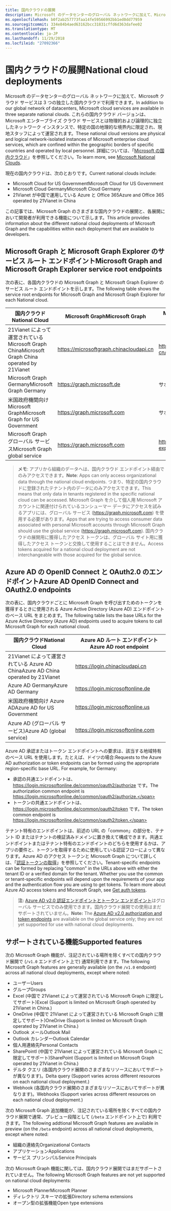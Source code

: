 ```yaml
---
title: 国内クラウドの展開
description: Microsoft のデータセンターのグローバル ネットワークに加えて、Microsoft クラウド サービスは 3 つの独立した国内クラウドで利用できます。 これらの国内クラウド バージョンは、Microsoft エンタープライズ クラウド サービスとは物理的および論理的に独立したネットワーク インスタンスで、特定の国の地理的な境界内に限定され、現地スタッフによって運営されます。 詳細については、「Microsoft の国内クラウド」を参照してください。
ms.openlocfilehash: b0f2ab257773faa14fe59566992bb1ed0dd77959
ms.sourcegitcommit: 334e84b4aed63162bcc31831cffd6d363dafee02
ms.translationtype: MT
ms.contentlocale: ja-JP
ms.lasthandoff: 11/29/2018
ms.locfileid: "27092366"
---
```

# <a name="national-cloud-deployments"></a><span data-ttu-id="29b36-105">国内クラウドの展開</span><span class="sxs-lookup"><span data-stu-id="29b36-105">National cloud deployments</span></span>


<span data-ttu-id="29b36-106">Microsoft のデータセンターのグローバル ネットワークに加えて、Microsoft クラウド サービスは 3 つの独立した国内クラウドで利用できます。</span><span class="sxs-lookup"><span data-stu-id="29b36-106">In addition to our global network of datacenters, Microsoft cloud services are available in three separate national clouds.</span></span> <span data-ttu-id="29b36-107">これらの国内クラウド バージョンは、Microsoft エンタープライズ クラウド サービスとは物理的および論理的に独立したネットワーク インスタンスで、特定の国の地理的な境界内に限定され、現地スタッフによって運営されます。</span><span class="sxs-lookup"><span data-stu-id="29b36-107">These national cloud versions are physical and logical network-isolated instances of Microsoft enterprise cloud services, which are confined within the geographic borders of specific countries and operated by local personnel.</span></span> <span data-ttu-id="29b36-108">詳細については、「[Microsoft の国内クラウド](https://www.microsoft.com/en-us/TrustCenter/CloudServices/NationalCloud)」を参照してください。</span><span class="sxs-lookup"><span data-stu-id="29b36-108">To learn more, see [Microsoft National Clouds](https://www.microsoft.com/en-us/TrustCenter/CloudServices/NationalCloud).</span></span>

<span data-ttu-id="29b36-109">現在の国内クラウドは、次のとおりです。</span><span class="sxs-lookup"><span data-stu-id="29b36-109">Current national clouds include:</span></span>

- <span data-ttu-id="29b36-110">Microsoft Cloud for US Government</span><span class="sxs-lookup"><span data-stu-id="29b36-110">Microsoft Cloud for US Government</span></span>
- <span data-ttu-id="29b36-111">Microsoft Cloud Germany</span><span class="sxs-lookup"><span data-stu-id="29b36-111">Microsoft Cloud Germany</span></span>
- <span data-ttu-id="29b36-112">21Vianet が中国で運用している Azure と Office 365</span><span class="sxs-lookup"><span data-stu-id="29b36-112">Azure and Office 365 operated by 21Vianet in China</span></span>

<span data-ttu-id="29b36-113">この記事では、Microsoft Graph のさまざまな国内クラウドの展開と、各展開において開発者が利用できる機能について示します。</span><span class="sxs-lookup"><span data-stu-id="29b36-113">This article provides information about the different national cloud deployments of Microsoft Graph and the capabilities within each deployment that are available to developers.</span></span>

## <a name="microsoft-graph-and-microsoft-graph-explorer-service-root-endpoints"></a><span data-ttu-id="29b36-114">Microsoft Graph と Microsoft Graph Explorer のサービス ルート エンドポイント</span><span class="sxs-lookup"><span data-stu-id="29b36-114">Microsoft Graph and Microsoft Graph Explorer service root endpoints</span></span>

<span data-ttu-id="29b36-115">次の表に、各国内クラウドの Microsoft Graph と Microsoft Graph Explorer のサービス ルート エンドポイントを示します。</span><span class="sxs-lookup"><span data-stu-id="29b36-115">The following table shows the service root endpoints for Microsoft Graph and Microsoft Graph Explorer for each National cloud.</span></span>

| <span data-ttu-id="29b36-116">国内クラウド</span><span class="sxs-lookup"><span data-stu-id="29b36-116">National Cloud</span></span> | <span data-ttu-id="29b36-117">Microsoft Graph</span><span class="sxs-lookup"><span data-stu-id="29b36-117">Microsoft Graph</span></span> | <span data-ttu-id="29b36-118">Microsoft Graph Explorer</span><span class="sxs-lookup"><span data-stu-id="29b36-118">Microsoft Graph Explorer</span></span>
|---------------------------|----------------|----------------|
| <span data-ttu-id="29b36-119">21Vianet によって運営されている Microsoft Graph China</span><span class="sxs-lookup"><span data-stu-id="29b36-119">Microsoft Graph China operated by 21Vianet</span></span> | https://microsoftgraph.chinacloudapi.cn | https://developer.microsoft.com/zh-cn/graph/graph-explorer-china |
| <span data-ttu-id="29b36-120">Microsoft Graph Germany</span><span class="sxs-lookup"><span data-stu-id="29b36-120">Microsoft Graph Germany</span></span> | https://graph.microsoft.de | <span data-ttu-id="29b36-121">サポートされていません。</span><span class="sxs-lookup"><span data-stu-id="29b36-121">Not supported.</span></span> |
| <span data-ttu-id="29b36-122">米国政府機関向け Microsoft Graph</span><span class="sxs-lookup"><span data-stu-id="29b36-122">Microsoft Graph for US Government</span></span> | https://graph.microsoft.com | <span data-ttu-id="29b36-123">サポートされていません。</span><span class="sxs-lookup"><span data-stu-id="29b36-123">Not supported.</span></span> |
| <span data-ttu-id="29b36-124">Microsoft Graph グローバル サービス</span><span class="sxs-lookup"><span data-stu-id="29b36-124">Microsoft Graph global service</span></span> | https://graph.microsoft.com | https://developer.microsoft.com/graph/graph-explorer |

> <span data-ttu-id="29b36-125">**メモ**: アプリから組織のデータへは、国内クラウド エンドポイント経由でのみアクセスできます。</span><span class="sxs-lookup"><span data-stu-id="29b36-125">**Note**: Apps can only access organizational data through the national cloud endpoints.</span></span> <span data-ttu-id="29b36-126">つまり、特定の国内クラウドに登録されたテナント内のデータにのみアクセスできます。</span><span class="sxs-lookup"><span data-stu-id="29b36-126">This means that only data in tenants registered in the specific national cloud can be accessed.</span></span> <span data-ttu-id="29b36-127">Microsoft Graph を介して個人用 Microsoft アカウントに関連付けられているコンシューマー データにアクセスを試みるアプリには、グローバル サービス (https://graph.microsoft.com) を使用する必要があります。</span><span class="sxs-lookup"><span data-stu-id="29b36-127">Apps that are trying to access consumer data associated with personal Microsoft accounts through Microsoft Graph should use the global service (https://graph.microsoft.com).</span></span> <span data-ttu-id="29b36-128">国内クラウドの展開用に獲得したアクセス トークンは、グローバル サイト用に獲得したアクセス トークンと交換して使用することはできません。</span><span class="sxs-lookup"><span data-stu-id="29b36-128">Access tokens acquired for a national cloud deployment are not interchangeable with those acquired for the global service.</span></span>

## <a name="azure-ad-openid-connect-and-oauth20-endpoints"></a><span data-ttu-id="29b36-129">Azure AD の OpenID Connect と OAuth2.0 のエンドポイント</span><span class="sxs-lookup"><span data-stu-id="29b36-129">Azure AD OpenID Connect and OAuth2.0 endpoints</span></span>

<span data-ttu-id="29b36-130">次の表に、国内クラウドごとに Microsoft Graph を呼び出すためのトークンを獲得するときに使用される Azure Active Directory (Azure AD) エンドポイントのベース URL をまとめます。</span><span class="sxs-lookup"><span data-stu-id="29b36-130">The following table lists the base URLs for the Azure Active Directory (Azure AD) endpoints used to acquire tokens to call Microsoft Graph for each national cloud.</span></span>

| <span data-ttu-id="29b36-131">国内クラウド</span><span class="sxs-lookup"><span data-stu-id="29b36-131">National Cloud</span></span> | <span data-ttu-id="29b36-132">Azure AD ルート エンドポイント</span><span class="sxs-lookup"><span data-stu-id="29b36-132">Azure AD root endpoint</span></span> |
|---------------------------|----------------|
| <span data-ttu-id="29b36-133">21Vianet によって運営されている Azure AD China</span><span class="sxs-lookup"><span data-stu-id="29b36-133">Azure AD China operated by 21Vianet</span></span> |https://login.chinacloudapi.cn |
| <span data-ttu-id="29b36-134">Azure AD Germany</span><span class="sxs-lookup"><span data-stu-id="29b36-134">Azure AD Germany</span></span> | https://login.microsoftonline.de |
| <span data-ttu-id="29b36-135">米国政府機関向け Azure AD</span><span class="sxs-lookup"><span data-stu-id="29b36-135">Azure AD for US Government</span></span> | https://login.microsoftonline.us |
| <span data-ttu-id="29b36-136">Azure AD (グローバル サービス)</span><span class="sxs-lookup"><span data-stu-id="29b36-136">Azure AD (global service)</span></span> | https://login.microsoftonline.com |

<span data-ttu-id="29b36-p104">Azure AD 承認またはトークン エンドポイントへの要求は、該当する地域特有のベース URL を使用します。たとえば、ドイツの場合:</span><span class="sxs-lookup"><span data-stu-id="29b36-p104">Requests to the Azure AD authorization or token endpoints can be formed using the appropriate region-specific base URL. For example, for Germany:</span></span>

- <span data-ttu-id="29b36-139">承認の共通エンドポイントは、https://login.microsoftonline.de/common/oauth2/authorize です。</span><span class="sxs-lookup"><span data-stu-id="29b36-139">The authorization common endpoint is https://login.microsoftonline.de/common/oauth2/authorize.</span></span>
- <span data-ttu-id="29b36-140">トークンの共通エンドポイントは、https://login.microsoftonline.de/common/oauth2/token です。</span><span class="sxs-lookup"><span data-stu-id="29b36-140">The token common endpoint is https://login.microsoftonline.de/common/oauth2/token.</span></span>

<span data-ttu-id="29b36-p105">テナント特有のエンドポイントは、前述の URL の「common」の部分を、テナント ID またはテナントの検証済みドメインに置き換えて構成できます。共通エンドポイントまたはテナント特有のエンドポイントのどちらを使用するかは、アプリの要件と、トークンを取得するために使用している認証フローによって異なります。Azure AD のアクセス トークンと Microsoft Graph について詳しくは、「[認証トークンの取得](./auth-overview.md)」を参照してください。</span><span class="sxs-lookup"><span data-stu-id="29b36-p105">Tenant-specific endpoints can be formed by replacing "common" in the URLs above with either the tenant ID or a verified domain for the tenant. Whether you use the common or tenant-specific endpoints will depend upon the requirements of your app and the authentication flow you are using to get tokens. To learn more about Azure AD access tokens and Microsoft Graph, see [Get auth tokens](./auth-overview.md).</span></span>

> <span data-ttu-id="29b36-144">**注:** [Azure AD v2.0 認証エンドポイントとトークン エンドポイント](https://azure.microsoft.com/en-us/documentation/articles/active-directory-appmodel-v2-overview/)はグローバル サービスでのみ使用できます。国内クラウド展開での使用はまだサポートされていません。</span><span class="sxs-lookup"><span data-stu-id="29b36-144">**Note:** The [Azure AD v2.0 authorization and token endpoints](https://azure.microsoft.com/en-us/documentation/articles/active-directory-appmodel-v2-overview/) are available on the global service only; they are not yet supported for use with national cloud deployments.</span></span>

## <a name="supported-features"></a><span data-ttu-id="29b36-145">サポートされている機能</span><span class="sxs-lookup"><span data-stu-id="29b36-145">Supported features</span></span>

<span data-ttu-id="29b36-146">次の Microsoft Graph 機能が、注記されている場所を除くすべての国内クラウド展開で (`/v1.0` エンドポイント上で) 通常利用できます。</span><span class="sxs-lookup"><span data-stu-id="29b36-146">The following Microsoft Graph features are generally available (on the `/v1.0` endpoint) across all national cloud deployments, except where noted:</span></span>

* <span data-ttu-id="29b36-147">ユーザー</span><span class="sxs-lookup"><span data-stu-id="29b36-147">Users</span></span>
* <span data-ttu-id="29b36-148">グループ</span><span class="sxs-lookup"><span data-stu-id="29b36-148">Groups</span></span>
* <span data-ttu-id="29b36-149">Excel (中国で 21Vianet によって運営されている Microsoft Graph に限定してサポート)</span><span class="sxs-lookup"><span data-stu-id="29b36-149">Excel (Support is limited on Microsoft Graph operated by 21Vianet in China.)</span></span>
* <span data-ttu-id="29b36-150">OneDrive (中国で 21Vianet によって運営されている Microsoft Graph に限定してサポート)</span><span class="sxs-lookup"><span data-stu-id="29b36-150">OneDrive (Support is limited on Microsoft Graph operated by 21Vianet in China.)</span></span>
* <span data-ttu-id="29b36-151">Outlook メール</span><span class="sxs-lookup"><span data-stu-id="29b36-151">Outlook Mail</span></span>
* <span data-ttu-id="29b36-152">Outlook カレンダー</span><span class="sxs-lookup"><span data-stu-id="29b36-152">Outlook Calendar</span></span>
* <span data-ttu-id="29b36-153">個人用連絡先</span><span class="sxs-lookup"><span data-stu-id="29b36-153">Personal Contacts</span></span> 
* <span data-ttu-id="29b36-154">SharePointl (中国で 21Vianet によって運営されている Microsoft Graph に限定してサポート)</span><span class="sxs-lookup"><span data-stu-id="29b36-154">SharePoint (Support is limited on Microsoft Graph operated by 21Vianet in China.)</span></span>
* <span data-ttu-id="29b36-155">デルタ クエリ (各国内クラウド展開のさまざまなリソースにおいてサポートが異なります)。</span><span class="sxs-lookup"><span data-stu-id="29b36-155">Delta query (Support varies across different resources on each national cloud deployment.)</span></span>
* <span data-ttu-id="29b36-156">Webhook (各国内クラウド展開のさまざまなリソースにおいてサポートが異なります)。</span><span class="sxs-lookup"><span data-stu-id="29b36-156">Webhooks (Support varies across different resources on each national cloud deployment.)</span></span>

<span data-ttu-id="29b36-157">次の Microsoft Graph 追加機能が、注記されている場所を除くすべての国内クラウド展開で通常、プレビュー段階として (`/beta` エンドポイント上で) 利用できます。</span><span class="sxs-lookup"><span data-stu-id="29b36-157">The following addtional Microsoft Graph features are available in preview (on the `/beta` endpoint) across all national cloud deployments, except where noted:</span></span>

* <span data-ttu-id="29b36-158">組織の連絡先</span><span class="sxs-lookup"><span data-stu-id="29b36-158">Organizational Contacts</span></span>
* <span data-ttu-id="29b36-159">アプリケーション</span><span class="sxs-lookup"><span data-stu-id="29b36-159">Applications</span></span>
* <span data-ttu-id="29b36-160">サービス プリンシパル</span><span class="sxs-lookup"><span data-stu-id="29b36-160">Service Principals</span></span>

<span data-ttu-id="29b36-161">次の Microsoft Graph 機能に関しては、国内クラウド展開ではまだサポートされていません。</span><span class="sxs-lookup"><span data-stu-id="29b36-161">The following Microsoft Graph features are not yet supported on national cloud deployments:</span></span>

* <span data-ttu-id="29b36-162">Microsoft Planner</span><span class="sxs-lookup"><span data-stu-id="29b36-162">Microsoft Planner</span></span>
* <span data-ttu-id="29b36-163">ディレクトリ スキーマの拡張</span><span class="sxs-lookup"><span data-stu-id="29b36-163">Directory schema extensions</span></span>
* <span data-ttu-id="29b36-164">オープン型の拡張機能</span><span class="sxs-lookup"><span data-stu-id="29b36-164">Open type extensions</span></span>
